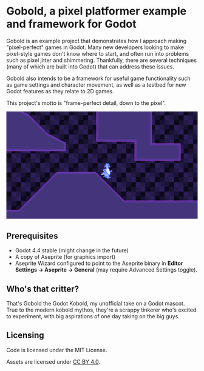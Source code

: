 ﻿# Gobold, a pixel platformer example and framework for Godot

Gobold is an example project that demonstrates how I approach making "pixel-perfect" games in Godot. Many new developers looking to make pixel-style games don't know where to start, and often run into problems such as pixel jitter and shimmering. Thankfully, there are several techniques (many of which are built into Godot) that can address these issues.

Gobold also intends to be a framework for useful game functionality such as game settings and character movement, as well as a testbed for new Godot features as they relate to 2D games.

This project's motto is "frame-perfect detail, down to the pixel".

![Screenshot of Gobold](https://raw.githubusercontent.com/KeyboardDanni/gobold/main/screenshot.png)

## Prerequisites

- Godot 4.4 stable (might change in the future)
- A copy of Aseprite (for graphics import)
- Aseprite Wizard configured to point to the Aseprite binary in **Editor Settings -> Aseprite -> General** (may require Advanced Settings toggle).

## Who's that critter?

That's Gobold the Godot Kobold, my unofficial take on a Godot mascot. True to the modern kobold mythos, they're a scrappy tinkerer who's excited to experiment, with big aspirations of one day taking on the big guys.

## Licensing

Code is licensed under the MIT License.

Assets are licensed under [CC BY 4.0](https://creativecommons.org/licenses/by/4.0/).
